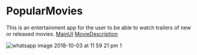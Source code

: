 # PopularMovies
This is an entertainment app for the user to be able to watch trailers of new or released movies.
[MainUI](https://drive.google.com/file/d/1_QYxXZ694vn2oIbkSZb4p5BT4YddIFYz/view?usp=sharing)
[MovieDescription](https://drive.google.com/file/d/100Z6my-dDX3ec6TWUfe-Uui4CMIrFvi0/view?usp=sharing)

![whatsapp image 2018-10-03 at 11 59 21 pm 1](https://user-images.githubusercontent.com/1584604/46454627-114a8e80-c775-11e8-9a5b-fc5610c86985.jpeg)
